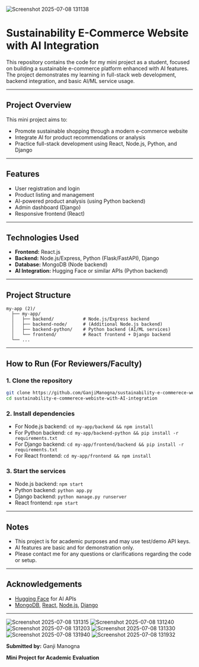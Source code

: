 ![Screenshot 2025-07-08 131138](https://github.com/user-attachments/assets/d8e8d573-b3e4-49df-b094-20fef4cdc4d9)

# Sustainability E-Commerce Website with AI Integration

This repository contains the code for my mini project as a student, focused on building a sustainable e-commerce platform enhanced with AI features. The project demonstrates my learning in full-stack web development, backend integration, and basic AI/ML service usage.

---

## Project Overview

This mini project aims to:
- Promote sustainable shopping through a modern e-commerce website
- Integrate AI for product recommendations or analysis
- Practice full-stack development using React, Node.js, Python, and Django

---

## Features
- User registration and login
- Product listing and management
- AI-powered product analysis (using Python backend)
- Admin dashboard (Django)
- Responsive frontend (React)

---

## Technologies Used
- **Frontend:** React.js
- **Backend:** Node.js/Express, Python (Flask/FastAPI), Django
- **Database:** MongoDB (Node backend)
- **AI Integration:** Hugging Face or similar APIs (Python backend)

---

## Project Structure
```
my-app (2)/
  ├── my-app/
  │   ├── backend/           # Node.js/Express backend
  │   ├── backend-node/      # (Additional Node.js backend)
  │   ├── backend-python/    # Python backend (AI/ML services)
  │   └── frontend/          # React frontend + Django backend
  └── ...
```

---

## How to Run (For Reviewers/Faculty)

### 1. Clone the repository
```sh
git clone https://github.com/GanjiManogna/sustainability-e-commerece-webiste-with-AI-integration.git
cd sustainability-e-commerece-webiste-with-AI-integration
```

### 2. Install dependencies
- For Node.js backend: `cd my-app/backend && npm install`
- For Python backend: `cd my-app/backend-python && pip install -r requirements.txt`
- For Django backend: `cd my-app/frontend/backend && pip install -r requirements.txt`
- For React frontend: `cd my-app/frontend && npm install`

### 3. Start the services
- Node.js backend: `npm start`
- Python backend: `python app.py`
- Django backend: `python manage.py runserver`
- React frontend: `npm start`

---

## Notes
- This project is for academic purposes and may use test/demo API keys.
- AI features are basic and for demonstration only.
- Please contact me for any questions or clarifications regarding the code or setup.

---

## Acknowledgements
- [Hugging Face](https://huggingface.co/) for AI APIs
- [MongoDB](https://www.mongodb.com/), [React](https://reactjs.org/), [Node.js](https://nodejs.org/), [Django](https://www.djangoproject.com/)

---
![Screenshot 2025-07-08 131315](https://github.com/user-attachments/assets/bdddef53-b122-472b-ab96-40d2bf3787d1)
![Screenshot 2025-07-08 131240](https://github.com/user-attachments/assets/fe7541bc-996f-454b-bdea-9b8fbea20eba)
![Screenshot 2025-07-08 131203](https://github.com/user-attachments/assets/0948b768-69f4-429a-920d-032ea57bf539)
![Screenshot 2025-07-08 131330](https://github.com/user-attachments/assets/7b0d9ef8-d6a4-49a2-9356-c6968b48a2cc)
![Screenshot 2025-07-08 131940](https://github.com/user-attachments/assets/7ff54308-7f8c-4ea4-9857-dd456a1905cf)
![Screenshot 2025-07-08 131932](https://github.com/user-attachments/assets/67f5be9e-0ba7-4750-b71d-136c3d48fb11)

**Submitted by:**
Ganji Manogna

**Mini Project for Academic Evaluation** 
